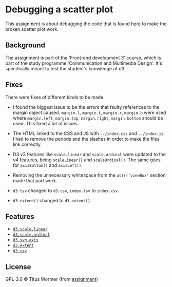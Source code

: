 # Debugging a scatter plot

This assignment is about debugging the code that is found [here](https://github.com/cmda-tt/course-17-18/tree/master/site/class-2/debug) to make the broken scatter plot work.

## Background

The assignment is part of the 'Front-end development 3' course, which is part of the study programme 'Communication and Multimedia Design'. It's specifically meant to test the student's knowledge of d3.

## Fixes

There were fixes of different kinds to be made.

* I found the biggest issue to be the errors that faulty references to the margin object caused.
`margin.l`, `margin.t`, `margin.r`, `margin.b` were used where `margin.left`, `margin.top`, `margin.right`, `margin.bottom` should be used. This fixed a lot of issues.

* The HTML linked to the CSS and JS with `../index.css` and `../index.js`. I had to remove the periods and the slashes in order to make the files link correctly.

* D3 v3 features like `scale.linear` and `scale.ordinal` were updated to the v4 features, being `scaleLinear()` and `scaleOrdinal()`. The same goes for `axisBottom()` and `axisLeft()`.

* Removing the unnecessary whitespace from the `attr('viewBox'` section made that part work.

* `d3.tsv` changed to `d3.csv`, `index.tsv` to `index.csv`.

* `d3.extend()` changed to `d3.extent()`.


## Features

*   [`d3.scale.linear`](https://github.com/d3/d3-3.x-api-reference/blob/master/Quantitative-Scales.md#_linear)
*   [`d3.scale.ordinal`](https://github.com/d3/d3-3.x-api-reference/blob/master/Ordinal-Scales.md#ordinal)
*   [`d3.svg.axis`](https://github.com/d3/d3-3.x-api-reference/blob/master/SVG-Axes.md#axis)
*   [`d3.extent`](https://github.com/d3/d3-3.x-api-reference/blob/master/Arrays.md#d3_extent)
*   [`d3.csv`](https://github.com/d3/d3-3.x-api-reference/blob/master/CSV.md#csv)

## License

GPL-3.0 © Titus Wormer (from [assignment](https://github.com/cmda-tt/course-17-18/blob/master/site/class-2/debug/readme.md))

